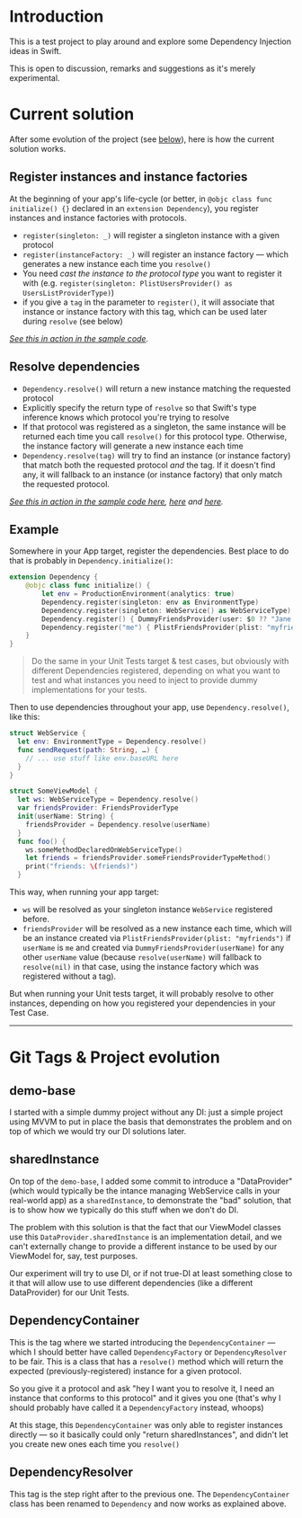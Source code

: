 # Introduction

This is a test project to play around and explore some Dependency Injection ideas in Swift.

This is open to discussion, remarks and suggestions as it's merely experimental.

# Current solution

After some evolution of the project (see [below](#git-tags)), here is how the current solution works.

## Register instances and instance factories

At the beginning of your app's life-cycle (or better, in `@objc class func initialize() {}` declared in an `extension Dependency`), you register instances and instance factories with protocols.

* `register(singleton: _)` will register a singleton instance with a given protocol
* `register(instanceFactory: _)` will register an instance factory — which generates a new instance each time you `resolve()`
* You need _cast the instance to the protocol type_ you want to register it with (e.g. `register(singleton: PlistUsersProvider() as UsersListProviderType)`)
* if you give a `tag` in the parameter to `register()`, it will associate that instance or instance factory with this tag, which can be used later during `resolve` (see below)

_[See this in action in the sample code](SwiftDITests/AppDelegate.swift#L25-L35)._

## Resolve dependencies

* `Dependency.resolve()` will return a new instance matching the requested protocol
* Explicitly specify the return type of `resolve` so that Swift's type inference knows which protocol you're trying to resolve
* If that protocol was registered as a singleton, the same instance will be returned each time you call `resolve()` for this protocol type. Otherwise, the instance factory will generate a new instance each time
* `Dependency.resolve(tag)` will try to find an instance (or instance factory) that match both the requested protocol _and_ the tag. If it doesn't find any, it will fallback to an instance (or instance factory) that only match the requested protocol.

_[See this in action in the sample code here](SwiftDITests/ViewModels/UsersListViewModel.swift#L13), [here](SwiftDITests/ViewModels/UsersListViewModel.swift#L25) and [here](SwiftDITests/ViewModels/UserViewModel.swift#L16)._

## Example

Somewhere in your App target, register the dependencies. Best place to do that is probably in `Dependency.initialize()`:

```swift
extension Dependency {
    @objc class func initialize() {
        let env = ProductionEnvironment(analytics: true)
        Dependency.register(singleton: env as EnvironmentType)
        Dependency.register(singleton: WebService() as WebServiceType)
        Dependency.register() { DummyFriendsProvider(user: $0 ?? "Jane Doe") as FriendsProviderType }
        Dependency.register("me") { PlistFriendsProvider(plist: "myfriends") as FriendsProviderType }
    }
}
```

> Do the same in your Unit Tests target & test cases, but obviously with different Dependencies registered, depending on what you want to test and what instances you need to inject to provide dummy implementations for your tests.


Then to use dependencies throughout your app, use `Dependency.resolve()`, like this:

```swift
struct WebService {
  let env: EnvironmentType = Dependency.resolve()
  func sendRequest(path: String, …) {
    // ... use stuff like env.baseURL here
  }
}

struct SomeViewModel {
  let ws: WebServiceType = Dependency.resolve()
  var friendsProvider: FriendsProviderType
  init(userName: String) {
    friendsProvider = Dependency.resolve(userName)
  }
  func foo() {
    ws.someMethodDeclaredOnWebServiceType()
    let friends = friendsProvider.someFriendsProviderTypeMethod()
    print("friends: \(friends)")
  }
```

This way, when running your app target:

* `ws` will be resolved as your singleton instance `WebService` registered before.
* `friendsProvider` will be resolved as a new instance each time, which will be an instance created via `PlistFriendsProvider(plist: "myfriends")` if `userName` is `me` and created via `DummyFriendsProvider(userName)` for any other `userName` value (because `resolve(userName)` will fallback to `resolve(nil)` in that case, using the instance factory which was registered without a tag).

But when running your Unit tests target, it will probably resolve to other instances, depending on how you registered your dependencies in your Test Case.

---

# Git Tags & Project evolution

## demo-base

I started with a simple dummy project without any DI: just a simple project using MVVM to put in place the basis that demonstrates the problem and on top of which we would try our DI solutions later.

## sharedInstance

On top of the `demo-base`, I added some commit to introduce a "DataProvider" (which would typically be the intance managing WebService calls in your real-world app) as a `sharedInstance`, to demonstrate the "bad" solution, that is to show how we typically do this stuff when we don't do DI.

The problem with this solution is that the fact that our ViewModel classes use this `DataProvider.sharedInstance` is an implementation detail, and we can't externally change to provide a different instance to be used by our ViewModel for, say, test purposes.

Our experiment will try to use DI, or if not true-DI at least something close to it that will allow use to use different dependencies (like a different DataProvider) for our Unit Tests.

## DependencyContainer

This is the tag where we started introducing the `DependencyContainer` — which I should better have called `DependencyFactory` or `DependencyResolver` to be fair. This is a class that has a `resolve()` method which will return the expected (previously-registered) instance for a given protocol.

So you give it a protocol and ask "hey I want you to resolve it, I need an instance that conforms to this protocol" and it gives you one (that's why I should probably have called it a `DependencyFactory` instead, whoops)

At this stage, this `DependencyContainer` was only able to register instances directly — so it basically could only "return sharedInstances", and didn't let you create new ones each time you `resolve()`

## DependencyResolver

This tag is the step right after to the previous one. The `DependencyContainer` class has been renamed to `Dependency` and now works as explained above.
